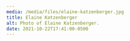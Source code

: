 ```yaml
---
media: /media/files/elaine-katzenberger.jpg
title: Elaine Katzenberger
alt: Photo of Elaine Katzenberger.
date: 2021-10-22T17:41:00-0500
---
```

